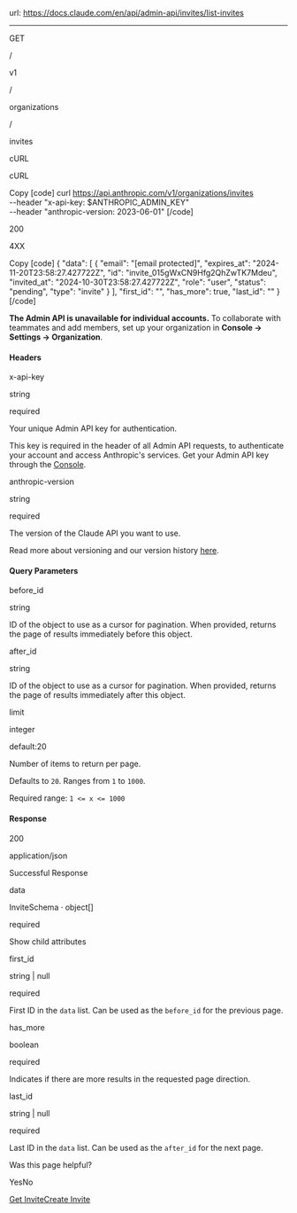 url: https://docs.claude.com/en/api/admin-api/invites/list-invites

---

GET

/

v1

/

organizations

/

invites

cURL

cURL

Copy
[code]
    curl https://api.anthropic.com/v1/organizations/invites \
         --header "x-api-key: $ANTHROPIC_ADMIN_KEY" \
         --header "anthropic-version: 2023-06-01"
[/code]

200

4XX

Copy
[code]
    {
      "data": [
        {
          "email": "[email protected]",
          "expires_at": "2024-11-20T23:58:27.427722Z",
          "id": "invite_015gWxCN9Hfg2QhZwTK7Mdeu",
          "invited_at": "2024-10-30T23:58:27.427722Z",
          "role": "user",
          "status": "pending",
          "type": "invite"
        }
      ],
      "first_id": "<string>",
      "has_more": true,
      "last_id": "<string>"
    }
[/code]

**The Admin API is unavailable for individual accounts.** To collaborate with teammates and add members, set up your organization in **Console → Settings → Organization**.

#### Headers

x-api-key

string

required

Your unique Admin API key for authentication.

This key is required in the header of all Admin API requests, to authenticate your account and access Anthropic's services. Get your Admin API key through the [Console](https://console.anthropic.com/settings/admin-keys).

anthropic-version

string

required

The version of the Claude API you want to use.

Read more about versioning and our version history [here](/api/versioning).

#### Query Parameters

before\_id

string

ID of the object to use as a cursor for pagination. When provided, returns the page of results immediately before this object.

after\_id

string

ID of the object to use as a cursor for pagination. When provided, returns the page of results immediately after this object.

limit

integer

default:20

Number of items to return per page.

Defaults to `20`. Ranges from `1` to `1000`.

Required range: `1 <= x <= 1000`

#### Response

200

application/json

Successful Response

data

InviteSchema · object\[\]

required

Show child attributes

first\_id

string | null

required

First ID in the `data` list. Can be used as the `before_id` for the previous page.

has\_more

boolean

required

Indicates if there are more results in the requested page direction.

last\_id

string | null

required

Last ID in the `data` list. Can be used as the `after_id` for the next page.

Was this page helpful?

YesNo

[Get Invite](/en/api/admin-api/invites/get-invite)[Create Invite](/en/api/admin-api/invites/create-invite)
